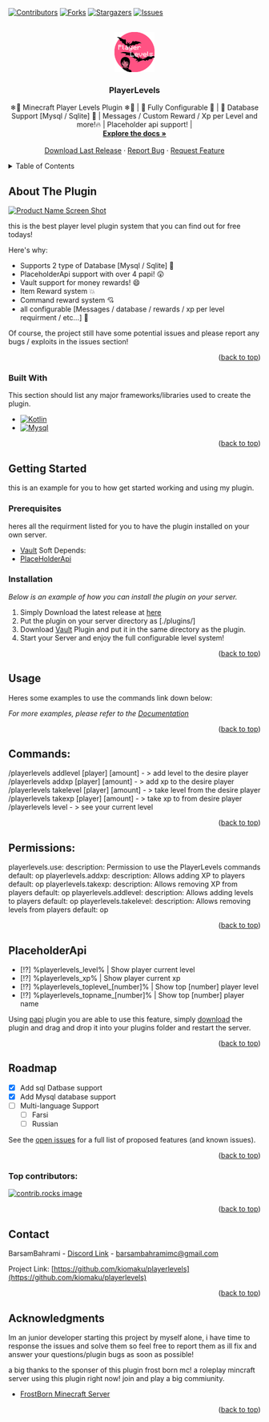 
<a id="readme-top"></a>


[![Contributors][contributors-shield]][contributors-url]
[![Forks][forks-shield]][forks-url]
[![Stargazers][stars-shield]][stars-url]
[![Issues][issues-shield]][issues-url]




<br />
<div align="center">
  <a href="https://github.com/kiomaku/PlayerLevel">
    <img src="images/logo.png" alt="Logo" width="80" height="80">
  </a>

  <h3 align="center">PlayerLevels</h3>

  <p align="center">
    ❄🎄 Minecraft Player Levels Plugin ❄🎄 | 📝 Fully Configurable 📝 | 📅 Database Support [Mysql / Sqlite] 📅 | Messages / Custom Reward / Xp per Level and more!🔥 | Placeholder api support! |
    <br />
    <a href="https://www.frostborn.ir/plugins/playerlevels/doc"><strong>Explore the docs »</strong></a>
    <br />
    <br />
    <a href="https://github.com/Kiomaku/PlayerLevels/releases/latest">Download Last Release</a>
    &middot;
    <a href="https://github.com/kiomaku/PlayerLevel/issues/new?labels=bug&template=bug-report---.md">Report Bug</a>
    &middot;
    <a href="https://github.com/kiomaku/PlayerLevel/issues/new?labels=enhancement&template=feature-request---.md">Request Feature</a>
  </p>
</div>



<!-- TABLE OF CONTENTS -->
<details>
  <summary>Table of Contents</summary>
  <ol>
    <li>
      <a href="#about-the-plugin">About The Plugin</a>
      <ul>
        <li><a href="#built-with">Built With</a></li>
      </ul>
    </li>
    <li>
      <a href="#getting-started">Getting Started</a>
      <ul>
        <li><a href="#prerequisites">Prerequisites</a></li>
        <li><a href="#installation">Installation</a></li>
      </ul>
    </li>
    <li><a href="#usage">Usage</a></li>
    <li><a href="#Commands">Commands</a></li>
    <li><a href="#Permissions">Permissions</a></li>
    <li><a href="#PlaceholderApi">PlaceholderApi</a></li>
    <li><a href="#contributing">Contributing</a></li>
    <li><a href="#contact">Contact</a></li>
    <li><a href="#acknowledgments">Acknowledgments</a></li>
  </ol>
</details>



<!-- ABOUT THE PROJECT -->
## About The Plugin

[![Product Name Screen Shot][product-screenshot]](https://example.com)

this is the best player level plugin system that you can find out for free todays!

Here's why:
* Supports 2 type of Database [Mysql / Sqlite] 💨
* PlaceholderApi support with over 4 papi! 😲
* Vault support for money rewards! :smile:
* Item Reward system 💥
* Command reward system 💘
* all configurable [Messages / database / rewards / xp per level requirment / etc...] 🍃

Of course, the project still have some potential issues and please report any bugs / exploits in the issues section!


<p align="right">(<a href="#readme-top">back to top</a>)</p>



### Built With

This section should list any major frameworks/libraries used to create the plugin.

* [![Kotlin][Kotlin]][Kotlin-url]
* [![Mysql][Mysql]][Mysql-url]

<p align="right">(<a href="#readme-top">back to top</a>)</p>



<!-- GETTING STARTED -->
## Getting Started

this is an example for you to how get started working and using my plugin.


### Prerequisites

heres all the requirment listed for you to have the plugin installed on your own server.

* [Vault](https://www.spigotmc.org/resources/vault.34315/)
Soft Depends:
* [PlaceHolderApi](https://www.spigotmc.org/resources/placeholderapi.6245/)

### Installation

_Below is an example of how you can install the plugin on your server._

1. Simply Download the latest release at [here](https://github.com/Kiomaku/PlayerLevels/releases/tag/BETA)
2. Put the plugin on your server directory as [./plugins/]
3. Download [Vault](https://www.spigotmc.org/resources/vault.34315/) Plugin and put it in the same directory as the plugin.
4. Start your Server and enjoy the full configurable level system!
<p align="right">(<a href="#readme-top">back to top</a>)</p>



<!-- USAGE EXAMPLES -->
## Usage

Heres some examples to use the commands link down below:

_For more examples, please refer to the [Documentation](https://www.frostborn.ir/plugins/playerlevels/usage)_

<p align="right">(<a href="#readme-top">back to top</a>)</p>

<!-- Commands  -->

## Commands:
/playerlevels addlevel [player] [amount]  - > add level to the desire player 
/playerlevels addxp [player] [amount]  - > add xp to the desire player 
/playerlevels takelevel [player] [amount]  - > take level from the desire player 
/playerlevels takexp [player] [amount]  - > take xp to from desire player 
/playerlevels level - > see your current level

<p align="right">(<a href="#readme-top">back to top</a>)</p>

<!-- Permissions  -->

## Permissions:
   playerlevels.use:
    description: Permission to use the PlayerLevels commands
    default: op
  playerlevels.addxp:
    description: Allows adding XP to players
    default: op
  playerlevels.takexp:
    description: Allows removing XP from players
    default: op
  playerlevels.addlevel:
    description: Allows adding levels to players
    default: op
  playerlevels.takelevel:
    description: Allows removing levels from players
    default: op


    
<p align="right">(<a href="#readme-top">back to top</a>)</p>

<!-- PAPI -->
## PlaceholderApi

- [⁉]  %playerlevels_level%  | Show player current level
- [⁉]  %playerlevels_xp%  | Show player current xp
- [⁉]  %playerlevels_toplevel_[number]%  | Show top [number] player level
- [⁉]  %playerlevels_topname_[number]%  | Show top [number] player name


Using [papi](https://www.spigotmc.org/resources/placeholderapi.6245/) plugin you are able to use this feature, simply [download](https://www.spigotmc.org/resources/placeholderapi.6245/) the plugin and drag and drop it into your plugins folder and restart the server.

<p align="right">(<a href="#readme-top">back to top</a>)</p>


<!-- ROADMAP -->
## Roadmap

- [x] Add sql Datbase support
- [x] Add Mysql database support
- [ ] Multi-language Support
    - [ ] Farsi
    - [ ] Russian

See the [open issues](https://github.com/kiomaku/PlayerLevels/issues) for a full list of proposed features (and known issues).

<p align="right">(<a href="#readme-top">back to top</a>)</p>



### Top contributors:

<a href="https://github.com/kiomaku/playerlevels/contributors">
  <img src="https://contrib.rocks/image?repo=kiomaku/playerlevels" alt="contrib.rocks image" />
</a>

<p align="right">(<a href="#readme-top">back to top</a>)</p>




<!-- CONTACT -->
## Contact

BarsamBahrami - [Discord Link](https://discord.gg/huvJ2ECjxP) - barsambahramimc@gmail.com

Project Link: [https://github.com/kiomaku/playerlevels](https://github.com/kiomaku/playerlevels)

<p align="right">(<a href="#readme-top">back to top</a>)</p>



<!-- ACKNOWLEDGMENTS -->
## Acknowledgments

Im an junior developer starting this project by myself alone, i have time to response the issues and solve them so feel free to report them as ill fix and answer your questions/plugin bugs as soon as possible!


a big thanks to the sponser of this plugin frost born mc! a roleplay mincraft server using this plugin right now! join and play a big commiunity.
* [FrostBorn Minecraft Server](https://frostborn.ir)
<p align="right">(<a href="#readme-top">back to top</a>)</p>



<!-- MARKDOWN LINKS & IMAGES -->
[contributors-shield]: https://img.shields.io/github/contributors/kiomaku/playerlevels.svg?style=for-the-badge
[contributors-url]: https://github.com/kiomaku/playerlevels/graphs/contributors
[forks-shield]: https://img.shields.io/github/forks/kiomaku/playerlevels.svg?style=for-the-badge
[forks-url]: https://github.com/kiomaku/playerlevels/network/members
[stars-shield]: https://img.shields.io/github/stars/kiomaku/playerlevels.svg?style=for-the-badge
[stars-url]: https://github.com/kiomaku/playerlevels/stargazers
[issues-shield]: https://img.shields.io/github/issues/kiomaku/playerlevels.svg?style=for-the-badge
[issues-url]: https://github.com/kiomaku/playerlevels/issues
[license-shield]: https://img.shields.io/github/license/kiomaku/playerlevels.svg?style=for-the-badge
[license-url]: https://github.com/kiomaku/playerlevels/blob/master/LICENSE.txt
[linkedin-shield]: https://img.shields.io/badge/-LinkedIn-black.svg?style=for-the-badge&logo=linkedin&colorB=555
[linkedin-url]: https://linkedin.com/in/othneildrew
[product-screenshot]: images/screenshot.png
[logo]: images/logo.png
[Kotlin]: https://img.shields.io/badge/Kotlin-000000?style=for-the-badge&logo=nextdotjs&logoColor=white
[Kotlin-url]: https://kotlinlang.org/
[Mysql]: https://img.shields.io/badge/Mysql-20232A?style=for-the-badge&logo=react&logoColor=61DAFB
[Mysql-url]: https://www.mysql.com/
